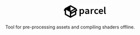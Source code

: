 <p align="center">
    <img src="package-variant.png"/>
</p>

Tool for pre-processing assets and compiling shaders offline.